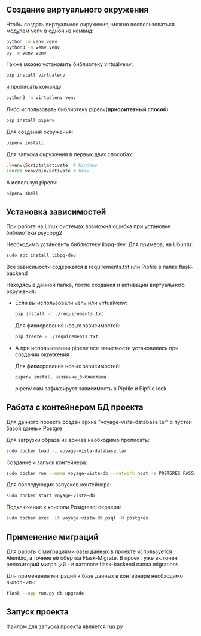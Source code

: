 ## Создание виртуального окружения

Чтобы создать виртуальное окружение, можно воспользоваться модулем venv в одной из команд:
```bash
python -m venv venv
python3 -m venv venv
py -m venv venv
```
Также можно установить библиотеку virtualvenv:
```bash
pip install virtualenv
```
и прописать команду 
```bash
python3 -m virtualenv venv
```
Либо использовать библиотеку pipenv(**приоритетный способ**):
```bash
pip install pipenv
```
Для создания окружения:
```bash
pipenv install
```
Для запуска окружения в первых двух способах:
```bash
.\venv\Scripts\activate  # Windows
source venv/bin/activate # Unix
```
А используя pipenv:
```bash
pipenv shell
```

## Установка зависимостей

При работе на Linux системах возможна ошибка при установке библиотеки psycopg2

Необходимо установить библиотеку libpq-dev. Для примера, на Ubuntu:
```bash
sudo apt install libpq-dev
```
Все зависимости содержатся в requirements.txt или Pipfile в папке flask-backend

Находясь в данной папке, после создания и активации виртуального окружения:

- Если вы использовали venv или virtualvenv:
    ```bash
    pip install -r ./requirements.txt
    ```
    Для фикисрования новых зависимостей:
    ```bash
    pip freeze > ./requirements.txt
    ```
- А при использовании pipenv все зависмости установились при создании окружения

    Для фикисрования новых зависимостей:
    ```bash
    pipenv install название_библиотеки
    ```
    pipenv сам зафиксирует зависимость в Pipfile и Pipfile.lock

## Работа с контейнером БД проекта

Для данного проекта создан архив "voyage-vista-database.tar" с пустой базой данных Postgre

Для загрузки образа из архива необходимо прописать:
```bash
sudo docker load -i voyage-vista-database.tar
```
Создание и запуск контейнера:
```bash
sudo docker run --name voyage-vista-db --network host -e POSTGRES_PASSWORD=1234 -d -p 5432:5432 voyage-vista-database
```
Для последующих запусков контейнера:
```bash
sudo docker start voyage-vista-db
```
Подключение к консоли Postgresql сервера:
```bash
sudo docker exec -it voyage-vista-db psql -U postgres
```

## Применение миграций

Для работы с миграциями базы данных в проекте используется Alembic, а точнее её обертка Flask-Migrate. В проект уже включен репозиторий миграций -
в каталоге flask-backend папка migrations.

Для применения миграций к базе данных в контейнере необходимо выполнить:
```bash
flask --app run.py db upgrade
```

## Запуск проекта

Файлом для запуска проекта является run.py


